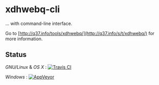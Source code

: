 # xdhwebq-cli
... with command-line interface.

Go to [http://q37.info/tools/xdhwebq/](http://q37.info/s/t/xdhwebq/) for more information.

## Status
*GNU/Linux* & *OS X* : [![Travis CI](https://travis-ci.org/epeios-q37/xdhwebq-cli.png)](https://travis-ci.org/epeios-q37/xdhwebq-cli)
 
*Windows* : [![AppVeyor](http://ci.appveyor.com/api/projects/status/github/epeios-q37/xdhwebq-cli)](http://ci.appveyor.com/project/epeios-q37/xdhwebq-cli)


